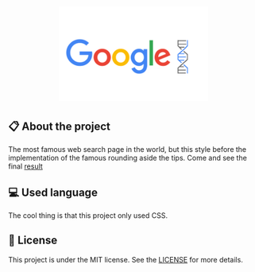 
<h1 align="center">
    <img src="./imagens/logo-repo-google.png" alt="Google Search Page Clone by Jhony Walker" width="300px" />
</h1>

## :clipboard: About the project

The most famous web search page in the world, but this style before the implementation of the famous rounding aside the tips. Come and see the final [result](https://jhonywalker-pixel.github.io/google-search-clone/)

## :computer: Used language

The cool thing is that this project only used CSS.

## :book: License

This project is under the MIT license. See the [LICENSE](LICENSE.md) for more details.
